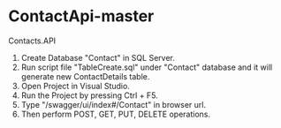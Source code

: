 # ContactApi-master
Contacts.API

1. Create Database "Contact" in SQL Server.
2. Run script file "TableCreate.sql" under "Contact" database and it will generate new ContactDetails table.
3. Open Project in Visual Studio.
4. Run the Project by pressing Ctrl + F5.
5. Type "/swagger/ui/index#/Contact" in browser url.
6. Then perform POST, GET, PUT, DELETE operations.

